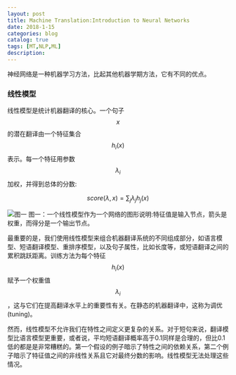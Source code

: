 ```yaml
---
layout: post
title: Machine Translation:Introduction to Neural Networks
date: 2018-1-15
categories: blog
catalog: true
tags: [MT,NLP,ML]
description: 
---  
```


神经网络是一种机器学习方法，比起其他机器学期方法，它有不同的优点。

### 线性模型
线性模型是统计机器翻译的核心。一个句子$$x$$的潜在翻译由一个特征集合$$h_i(x)$$表示。每一个特征用参数$$\lambda_i$$加权，并得到总体的分数:

$$score(\lambda,x)=\sum_j \lambda_j h_j (x)$$

![](https://raw.githubusercontent.com/zhiyou720/zhiyou720.github.io/master/img/MT/MT-01-01.png "图一")
图一：一个线性模型作为一个网络的图形说明:特征值是输入节点，箭头是权重，而得分是一个输出节点。

最重要的是，我们使用线性模型来组合机器翻译系统的不同组成部分，如语言模型、短语翻译模型、重排序模型，以及句子属性，比如长度等，或短语翻译之间的累积跳跃距离。训练方法为每个特征$$h_i(x)$$赋予一个权重值$$\lambda_i$$，这与它们在提高翻译水平上的重要性有关。在静态的机器翻译中，这称为调优(tuning)。

然而，线性模型不允许我们在特性之间定义更复杂的关系。对于短句来说，翻译模型比语言模型更重要，或者说，平均短语翻译概率高于0.1同样是合理的，但比0.1低的都是是非常糟糕的。第一个假设的例子暗示了特性之间的依赖关系，第二个例子暗示了特征值之间的非线性关系且它对最终分数的影响。线性模型无法处理这些情况。

